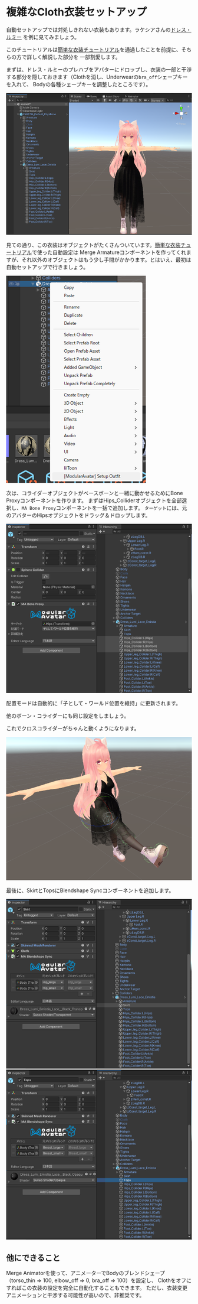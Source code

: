 ﻿---
sidebar_position: 2
sidebar_label: 複雑なCloth衣装セットアップ
---

# 複雑なCloth衣装セットアップ

自動セットアップでは対処しきれない衣装もあります。ラケシアさんの[ドレス・ルミー](https://lachexia.booth.pm/items/3763311)
を例に見てみましょう。

このチュートリアルは[簡単な衣装チュートリアル](/ja/docs/tutorials/clothing)を通過したことを前提に、そちらの方で詳しく解説した部分を
一部割愛します。

まずは、ドレス・ルミーのプレハブをアバターにドロップし、衣装の一部と干渉する部分を隠しておきます（Clothを消し、Underwearの`bra_off`シェープキーを入れて、
Bodyの各種シェープキーを調整したところです）。

![初期状態](initial_state.png)

見ての通り、この衣装はオブジェクトがたくさんついています。[簡単な衣装チュートリアル](/ja/docs/tutorials/clothing)で使った自動設定は
Merge Armatureコンポーネントを作ってくれますが、それ以外のオブジェクトはもう少し手間がかかります。とはいえ、最初は
自動セットアップで行きましょう。

![基本設定](base_setup.png)

次は、コライダーオブジェクトがベースボーンと一緒に動かせるためにBone Proxyコンポーネントを作ります。
まずはHips_Colliderオブジェクトを全部選択し、`MA Bone Proxy`コンポーネントを一括で追加します。
`ターゲット`には、元のアバターのHipsオブジェクトをドラッグ＆ドロップします。

![Hipsコライダー設定](hips_collider.png)

配置モードは自動的に「子として・ワールド位置を維持」に更新されます。

他のボーン・コライダーにも同じ設定をしましょう。

これでクロスコライダーがちゃんと動くようになります。

![足コライダー、ヨシッ！](colliders_work.png)

最後に、SkirtとTopsにBlendshape Syncコンポーネントを追加します。

![Skirtのブレンドシェープ同期設定](blendshape_sync_skirt.png)
![Hipsのブレンドシェープ同期設定](blendshape_sync_tops.png)


## 他にできること

Merge Animatorを使って、アニメーターでBodyのブレンドシェープ（torso_thin => 100, elbow_off => 0, bra_off => 100）を設定し、
Clothをオフにすればこの衣装の設定を完全に自動化することもできます。
ただし、衣装変更アニメーションと干渉する可能性が高いので、非推奨です。